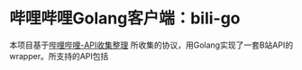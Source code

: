 
# 哔哩哔哩Golang客户端：bili-go

本项目基于[哔哩哔哩-API收集整理](https://github.com/SocialSisterYi/bilibili-API-collect)
所收集的协议，用Golang实现了一套B站API的wrapper。所支持的API包括

